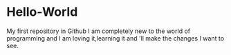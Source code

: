 # Hello-World
My first repository in Github
I am completely new to the world of programming and I am loving it,learning it and 'll make the changes I want to see.
